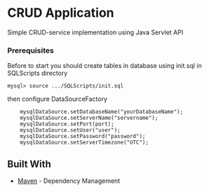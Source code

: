 # CRUD Application
Simple CRUD-service implementation using Java Servlet API

### Prerequisites

Before to start you should create tables in database using init.sql in SQLScripts directory 

```
mysql> source .../SQLScripts/init.sql
```

then configure DataSourceFactory

```
    mysqlDataSource.setDatabaseName("yourDatabaseName");
    mysqlDataSource.setServerName("servername");
    mysqlDataSource.setPort(port);
    mysqlDataSource.setUser("user");
    mysqlDataSource.setPassword("password");
    mysqlDataSource.setServerTimezone("UTC");
```

## Built With
* [Maven](https://maven.apache.org/) - Dependency Management



